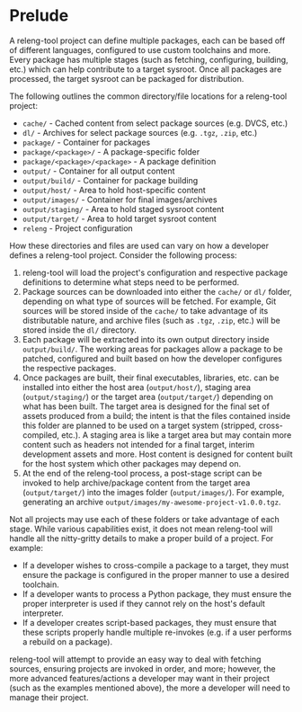 # Prelude

A releng-tool project can define multiple packages, each can be based off of
different languages, configured to use custom toolchains and more. Every
package has multiple stages (such as fetching, configuring, building, etc.)
which can help contribute to a target sysroot. Once all packages are
processed, the target sysroot can be packaged for distribution.

The following outlines the common directory/file locations for a releng-tool
project:

- `cache/` - Cached content from select package sources (e.g. DVCS, etc.)
- `dl/` - Archives for select package sources (e.g. `.tgz`, `.zip`, etc.)
- `package/` - Container for packages
- `package/<package>/` - A package-specific folder
- `package/<package>/<package>` - A package definition
- `output/` - Container for all output content
- `output/build/` - Container for package building
- `output/host/` - Area to hold host-specific content
- `output/images/` - Container for final images/archives
- `output/staging/` - Area to hold staged sysroot content
- `output/target/` - Area to hold target sysroot content
- `releng` - Project configuration

How these directories and files are used can vary on how a developer defines a
releng-tool project. Consider the following process:

1. releng-tool will load the project's configuration and respective package
   definitions to determine what steps need to be performed.
2. Package sources can be downloaded into either the `cache/` or `dl/`
   folder, depending on what type of sources will be fetched. For example, Git
   sources will be stored inside of the `cache/` to take advantage of its
   distributable nature, and archive files (such as `.tgz`, `.zip`, etc.)
   will be stored inside the `dl/` directory.
3. Each package will be extracted into its own output directory inside
   `output/build/`. The working areas for packages allow a package to be
   patched, configured and built based on how the developer configures the
   respective packages.
4. Once packages are built, their final executables, libraries, etc. can be
   installed into either the host area (`output/host/`), staging area
   (`output/staging/`) or the target area (`output/target/`) depending on
   what has been built. The target area is designed for the final set of assets
   produced from a build; the intent is that the files contained inside this
   folder are planned to be used on a target system (stripped, cross-compiled,
   etc.). A staging area is like a target area but may contain more content such
   as headers not intended for a final target, interim development assets and
   more. Host content is designed for content built for the host system which
   other packages may depend on.
5. At the end of the releng-tool process, a post-stage script can be invoked to
   help archive/package content from the target area (`output/target/`) into
   the images folder (`output/images/`). For example, generating an archive
   `output/images/my-awesome-project-v1.0.0.tgz`.

Not all projects may use each of these folders or take advantage of each stage.
While various capabilities exist, it does not mean releng-tool will handle all
the nitty-gritty details to make a proper build of a project. For example:

- If a developer wishes to cross-compile a package to a target, they must ensure
  the package is configured in the proper manner to use a desired toolchain.
- If a developer wants to process a Python package, they must ensure the proper
  interpreter is used if they cannot rely on the host's default interpreter.
- If a developer creates script-based packages, they must ensure that these
  scripts properly handle multiple re-invokes (e.g. if a user performs a
  rebuild on a package).

releng-tool will attempt to provide an easy way to deal with fetching sources,
ensuring projects are invoked in order, and more; however, the more advanced
features/actions a developer may want in their project (such as the examples
mentioned above), the more a developer will need to manage their project.
